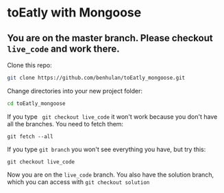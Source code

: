 # toEatly with Mongoose

## You are on the master branch. Please checkout `live_code` and work there.

Clone this repo:

```bash
git clone https://github.com/benhulan/toEatly_mongoose.git
```

Change directories into your new project folder:

```bash
cd toEatly_mongoose
```

If you type ` git checkout live_code` it won't work because you don't have all the branches. You need to fetch them:

```
git fetch --all
```

If you type `git branch` you won't see everything you have, but try this:
```
git checkout live_code
```

Now you are on the `live_code` branch. You also have the solution branch, which you can access with `git checkout solution`


